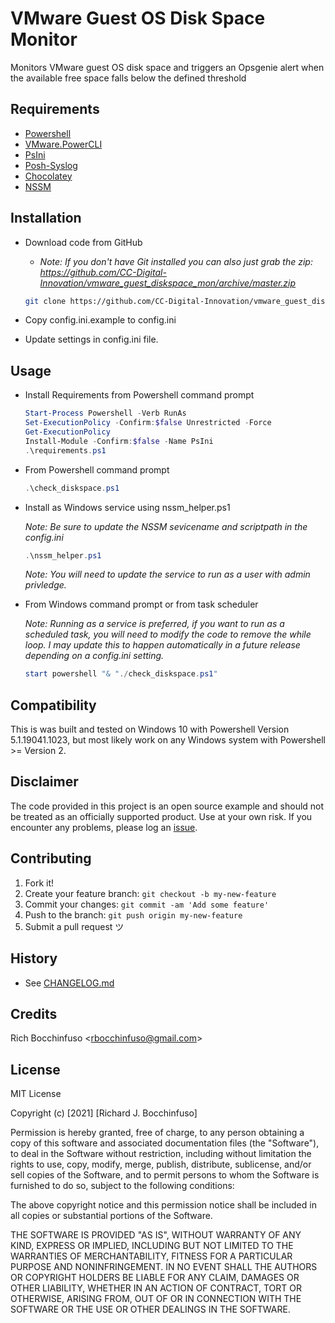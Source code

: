 # VMware Guest OS Disk Space Monitor

Monitors VMware guest OS disk space and triggers an Opsgenie alert when the available free space falls below the defined threshold

## Requirements

- [Powershell](https://docs.microsoft.com/en-us/powershell/)
- [VMware.PowerCLI](https://www.powershellgallery.com/packages/VMware.PowerCLI/12.3.0.17860403)
- [PsIni](https://www.powershellgallery.com/packages/PsIni/3.1.2)
- [Posh-Syslog](https://www.powershellgallery.com/packages/Posh-SYSLOG/4.1.5)
- [Chocolatey](https://chocolatey.org/)
- [NSSM](https://nssm.cc/download)

## Installation

- Download code from GitHub
    - _Note:  If you don't have Git installed you can also just grab the zip:  https://github.com/CC-Digital-Innovation/vmware_guest_diskspace_mon/archive/master.zip_

    ```sh
    git clone https://github.com/CC-Digital-Innovation/vmware_guest_diskspace_mon.git
    ```

- Copy config.ini.example to config.ini
- Update settings in config.ini file.

## Usage

- Install Requirements from Powershell command prompt

    ```Powershell
    Start-Process Powershell -Verb RunAs
    Set-ExecutionPolicy -Confirm:$false Unrestricted -Force
    Get-ExecutionPolicy
    Install-Module -Confirm:$false -Name PsIni
    .\requirements.ps1
    ```

- From Powershell command prompt

    ```Powershell
    .\check_diskspace.ps1
    ```

- Install as Windows service using nssm_helper.ps1

    _Note: Be sure to update the NSSM sevicename and scriptpath in the config.ini_

    ```Powershell
    .\nssm_helper.ps1
    ```
    _Note:  You will need to update the service to run as a user with admin privledge._


- From Windows command prompt or from task scheduler

    _Note: Running as a service is preferred, if you want to run as a scheduled task, you will need to modify the code to remove the while loop. I may update this to happen automatically in a future release depending on a config.ini setting._
    ```Powershell
    start powershell "& "./check_diskspace.ps1"
    ```



## Compatibility

This is was built and tested on Windows 10 with Powershell Version 5.1.19041.1023, but most likely work on any Windows system with Powershell >= Version 2.

## Disclaimer

The code provided in this project is an open source example and should not be treated as an officially supported product. Use at your own risk. If you encounter any problems, please log an [issue](https://github.com/CC-Digital-Innovation/vmware_guest_diskspace_mon/issues).

## Contributing

1. Fork it!
2. Create your feature branch: `git checkout -b my-new-feature`
3. Commit your changes: `git commit -am 'Add some feature'`
4. Push to the branch: `git push origin my-new-feature`
5. Submit a pull request ツ

## History

- See [CHANGELOG.md](https://github.com/CC-Digital-Innovation/vmware_guest_diskspace_mon/blob/main/CHANGELOG.md)

## Credits

Rich Bocchinfuso <<rbocchinfuso@gmail.com>>

## License

MIT License

Copyright (c) [2021] [Richard J. Bocchinfuso]

Permission is hereby granted, free of charge, to any person obtaining a copy of this software and associated documentation files (the "Software"), to deal in the Software without restriction, including without limitation the rights to use, copy, modify, merge, publish, distribute, sublicense, and/or sell copies of the Software, and to permit persons to whom the Software is furnished to do so, subject to the following conditions:

The above copyright notice and this permission notice shall be included in all copies or substantial portions of the Software.

THE SOFTWARE IS PROVIDED "AS IS", WITHOUT WARRANTY OF ANY KIND, EXPRESS OR IMPLIED, INCLUDING BUT NOT LIMITED TO THE WARRANTIES OF MERCHANTABILITY, FITNESS FOR A PARTICULAR PURPOSE AND NONINFRINGEMENT. IN NO EVENT SHALL THE AUTHORS OR COPYRIGHT HOLDERS BE LIABLE FOR ANY CLAIM, DAMAGES OR OTHER LIABILITY, WHETHER IN AN ACTION OF CONTRACT, TORT OR OTHERWISE, ARISING FROM, OUT OF OR IN CONNECTION WITH THE SOFTWARE OR THE USE OR OTHER DEALINGS IN THE SOFTWARE.
